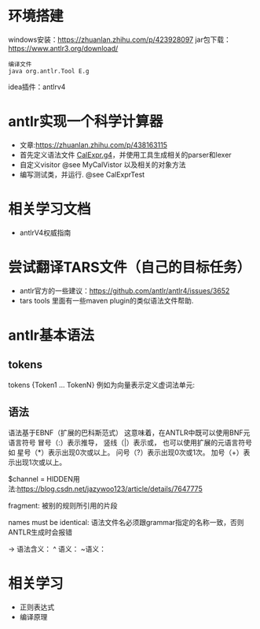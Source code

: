 # 环境搭建
windows安装：https://zhuanlan.zhihu.com/p/423928097
jar包下载：https://www.antlr3.org/download/
```aidl
编译文件
java org.antlr.Tool E.g
```
idea插件：antlrv4

# antlr实现一个科学计算器
* 文章:https://zhuanlan.zhihu.com/p/438163115
* 首先定义语法文件 [CalExpr.g4](CalExpr.g4)，并使用工具生成相关的parser和lexer
* 自定义visitor @see MyCalVistor 以及相关的对象方法
* 编写测试类，并运行. @see CalExprTest

# 相关学习文档
* antlrV4权威指南


# 尝试翻译TARS文件（自己的目标任务）
* antlr官方的一些建议：https://github.com/antlr/antlr4/issues/3652
* tars tools 里面有一些maven plugin的类似语法文件帮助.

# antlr基本语法
## tokens
tokens {Token1 ... TokenN}
例如为向量表示定义虚词法单元:

## 语法
语法基于EBNF（扩展的巴科斯范式）
这意味着，在ANTLR中既可以使用BNF元语言符号
冒号（:）表示推导，
竖线（|）表示或，
也可以使用扩展的元语言符号如
星号（*）表示出现0次或以上。
问号（?）表示出现0次或1次。
加号（+）表示出现1次或以上。

$channel = HIDDEN用法:https://blog.csdn.net/jazywoo123/article/details/7647775


fragment: 被别的规则所引用的片段


names must be identical: 语法文件名必须跟grammar指定的名称一致，否则ANTLR生成时会报错

-> 语法含义：
^ 语义：
~语义：
# 相关学习
* 正则表达式
* 编译原理



